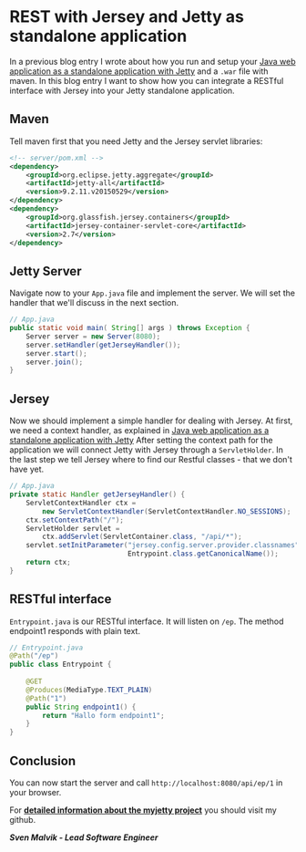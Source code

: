# REST with Jersey and Jetty as standalone application

In a previous blog entry I wrote about how you run and setup your [Java web application as 
a standalone application with Jetty](embedding-jetty-in-java-web-application) 
and a `.war` file with maven. In this blog entry I want to show how you can integrate a RESTful 
interface with Jersey into your Jetty standalone application.

## Maven
Tell maven first that you need Jetty and the Jersey servlet libraries: 
```xml
<!-- server/pom.xml -->
<dependency>
    <groupId>org.eclipse.jetty.aggregate</groupId>
    <artifactId>jetty-all</artifactId>
    <version>9.2.11.v20150529</version>
</dependency>
<dependency>
    <groupId>org.glassfish.jersey.containers</groupId>
    <artifactId>jersey-container-servlet-core</artifactId>
    <version>2.7</version>
</dependency>
```

## Jetty Server
Navigate now to your `App.java` file and implement the server. We will set the handler that 
we'll discuss in the next section.
```java
// App.java
public static void main( String[] args ) throws Exception {
    Server server = new Server(8080);
    server.setHandler(getJerseyHandler());
    server.start();
    server.join();
}
```

## Jersey
Now we should implement a simple handler for dealing with Jersey.
At first, we need a context handler, as explained in 
[Java web application as a standalone application with Jetty](embedding-jetty-in-java-web-application)
After setting the context path for the application we will connect Jetty with Jersey through 
a `ServletHolder`. In the last step we tell Jersey where to find our Restful classes - that 
we don't have yet.

```java
// App.java
private static Handler getJerseyHandler() {
    ServletContextHandler ctx = 
        new ServletContextHandler(ServletContextHandler.NO_SESSIONS);
    ctx.setContextPath("/");
    ServletHolder servlet = 
        ctx.addServlet(ServletContainer.class, "/api/*");
    servlet.setInitParameter("jersey.config.server.provider.classnames", 
                             Entrypoint.class.getCanonicalName());
    return ctx;
}
```

## RESTful interface
`Entrypoint.java` is our RESTful interface. It will listen on `/ep`.
The method endpoint1 responds with plain text.
```java
// Entrypoint.java
@Path("/ep")
public class Entrypoint {
    
    @GET
    @Produces(MediaType.TEXT_PLAIN)
    @Path("1")
    public String endpoint1() {
        return "Hallo form endpoint1";
    }
}
```

## Conclusion
You can now start the server and call `http://localhost:8080/api/ep/1` in your browser.

For [**detailed information about the myjetty project**](https://github.com/svenmalvik/myjetty) you should visit my github.

_**Sven Malvik - Lead Software Engineer**_